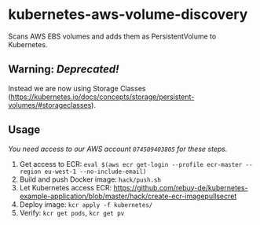 # kubernetes-aws-volume-discovery

Scans AWS EBS volumes and adds them as PersistentVolume to Kubernetes.

## Warning: *Deprecated!*
Instead we are now using Storage Classes (https://kubernetes.io/docs/concepts/storage/persistent-volumes/#storageclasses).

## Usage

*You need access to our AWS account `074509403805` for these steps.*

1. Get access to ECR: `eval $(aws ecr get-login --profile ecr-master --region eu-west-1 --no-include-email)`
2. Build and push Docker image: `hack/push.sh`
3. Let Kubernetes access ECR: https://github.com/rebuy-de/kubernetes-example-application/blob/master/hack/create-ecr-imagepullsecret
4. Deploy image: `kcr apply -f kubernetes/`
5. Verify: `kcr get pods`, `kcr get pv`
